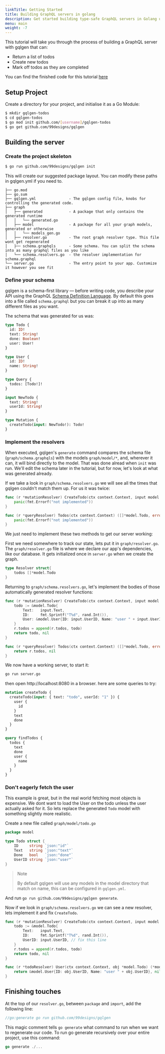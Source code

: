 ```yaml
---
linkTitle: Getting Started
title: Building GraphQL servers in golang
description: Get started building type-safe GraphQL servers in Golang using gqlgen
menu: main
weight: -7
---
```


This tutorial will take you through the process of building a GraphQL server with gqlgen that can:

 - Return a list of todos
 - Create new todos
 - Mark off todos as they are completed

You can find the finished code for this tutorial [here](https://github.com/vektah/gqlgen-tutorials/tree/master/gettingstarted)

## Setup Project

Create a directory for your project, and initialise it as a Go Module:

```sh
$ mkdir gqlgen-todos
$ cd gqlgen-todos
$ go mod init github.com/[username]/gqlgen-todos
$ go get github.com/99designs/gqlgen
```

## Building the server

### Create the project skeleton

```bash
$ go run github.com/99designs/gqlgen init
```

This will create our suggested package layout. You can modify these paths in gqlgen.yml if you need to.
```
├── go.mod
├── go.sum
├── gqlgen.yml               - The gqlgen config file, knobs for controlling the generated code.
├── graph
│   ├── generated            - A package that only contains the generated runtime
│   │   └── generated.go
│   ├── model                - A package for all your graph models, generated or otherwise
│   │   └── models_gen.go
│   ├── resolver.go          - The root graph resolver type. This file wont get regenerated
│   ├── schema.graphqls      - Some schema. You can split the schema into as many graphql files as you like
│   └── schema.resolvers.go  - the resolver implementation for schema.graphql
└── server.go                - The entry point to your app. Customize it however you see fit
```

### Define your schema

gqlgen is a schema-first library — before writing code, you describe your API using the GraphQL
[Schema Definition Language](http://graphql.org/learn/schema/). By default this goes into a file called
`schema.graphql` but you can break it up into as many different files as you want.

The schema that was generated for us was:
```graphql
type Todo {
  id: ID!
  text: String!
  done: Boolean!
  user: User!
}

type User {
  id: ID!
  name: String!
}

type Query {
  todos: [Todo!]!
}

input NewTodo {
  text: String!
  userId: String!
}

type Mutation {
  createTodo(input: NewTodo!): Todo!
}
```

### Implement the resolvers

When executed, gqlgen's `generate` command compares the schema file (`graph/schema.graphqls`) with the models `graph/model/*`, and, wherever it
can, it will bind directly to the model.  That was done alread when `init` was run.  We'll edit the schema later in the tutorial, but for now, let's look at what was generated already. 

If we take a look in `graph/schema.resolvers.go` we will see all the times that gqlgen couldn't match them up. For us
it was twice:

```go
func (r *mutationResolver) CreateTodo(ctx context.Context, input model.NewTodo) (*model.Todo, error) {
	panic(fmt.Errorf("not implemented"))
}

func (r *queryResolver) Todos(ctx context.Context) ([]*model.Todo, error) {
	panic(fmt.Errorf("not implemented"))
}
```

We just need to implement these two methods to get our server working:

First we need somewhere to track our state, lets put it in `graph/resolver.go`. The `graph/resolver.go` file is where we declare our app's dependencies, like our database. It gets initialized once in `server.go` when we create the graph.

```go
type Resolver struct{
	todos []*model.Todo
}
```

Returning to `graph/schema.resolvers.go`, let's implement the bodies of those automatically generated resolver functions:

```go
func (r *mutationResolver) CreateTodo(ctx context.Context, input model.NewTodo) (*model.Todo, error) {
	todo := &model.Todo{
		Text:   input.Text,
		ID:     fmt.Sprintf("T%d", rand.Int()),
		User: &model.User{ID: input.UserID, Name: "user " + input.UserID},
	}
	r.todos = append(r.todos, todo)
	return todo, nil
}

func (r *queryResolver) Todos(ctx context.Context) ([]*model.Todo, error) {
	return r.todos, nil
}
```

We now have a working server, to start it:
```bash
go run server.go
```

then open http://localhost:8080 in a browser. here are some queries to try:
```graphql
mutation createTodo {
  createTodo(input: { text: "todo", userId: "1" }) {
    user {
      id
    }
    text
    done
  }
}

query findTodos {
  todos {
    text
    done
    user {
      name
    }
  }
}
```

### Don't eagerly fetch the user

This example is great, but in the real world fetching most objects is expensive. We dont want to load the User on the
todo unless the user actually asked for it. So lets replace the generated `Todo` model with something slightly more
realistic.

Create a new file called `graph/model/todo.go`
```go
package model

type Todo struct {
	ID     string `json:"id"`
	Text   string `json:"text"`
	Done   bool   `json:"done"`
	UserID string `json:"user"`
}
```

> Note
>
> By default gqlgen will use any models in the model directory that match on name, this can be configured in `gqlgen.yml`.

And run `go run github.com/99designs/gqlgen generate`.

Now if we look in `graph/schema.resolvers.go` we can see a new resolver, lets implement it and fix `CreateTodo`.
```go
func (r *mutationResolver) CreateTodo(ctx context.Context, input model.NewTodo) (*model.Todo, error) {
	todo := &model.Todo{
		Text:   input.Text,
		ID:     fmt.Sprintf("T%d", rand.Int()),
		UserID: input.UserID, // fix this line
	}
	r.todos = append(r.todos, todo)
	return todo, nil
}

func (r *todoResolver) User(ctx context.Context, obj *model.Todo) (*model.User, error) {
	return &model.User{ID: obj.UserID, Name: "user " + obj.UserID}, nil
}
```

## Finishing touches

At the top of our `resolver.go`, between `package` and `import`, add the following line:

```go
//go:generate go run github.com/99designs/gqlgen
```

This magic comment tells `go generate` what command to run when we want to regenerate our code. To run go generate recursively over your entire project, use this command:

```go
go generate ./...
```
